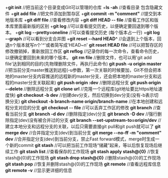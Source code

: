 +**git init** //把当前这个目录变成Git可以管理的仓库
+**ls -ah** //查看目录 包含隐藏文件
+**git add file** //把文件添加到暂存区
+**git commit -m "comment"** //提交到本地版本库
+**git diff file** //查看修改内容
+**git diff HEAD -- file** //查看工作区和版本库里面最新版的区别
+**git log** //可以查看提交历史，以便确定要回退到哪个版本。
+**git log --pretty=oneline** //可以查看提交历史  (每个版本占一行)
+**git log --graph** //可以看到分支合并图
+**git reset --hard HEAD^** //会退到上个版本，回退n个版本就写n个'^'或者简写成'HEAD~n'
**git reset HEAD file** //可以把暂存区的修改撤销掉，重新放回工作区
**git reflog** //记录你的每一次命令，查看命令历史，以便确定要回到未来的哪个版本。
**git rm file** //删除文件，也可以用'git add file'达到相同的目的(先物理删除文件，再执行此命令)
**git push -u origin master** //把当前分支master推送到远程(-u参数，第一次关联的时候要加，Git不但会把本地的master分支内容推送的远程新的master分支，还会把本地的master分支和远程的master分支关联起来)
**git push origin :dev** //删除远程分支
**git push origin --delete <branchName>**//删除远程分支
**git clone url** //克隆一个远程库(git地址要比https地址速度快)
**git checkout -b dev** //创建dev分支，然后切换到dev分支(没有-b表示切换分支)
**git checkout -b branch-name origin/branch-name** //在本地创建和远程分支对应的分支
**git checkout -- file** //可以丢弃工作区的修改
**git branch** //查看当前分支
**git branch -d dev** //删除指定(dev)分支
**git branch -D dev** //强行删除指定(dev)没有被合并过的分支
**git branch --set-upstream-to=origin/dev** //建立本地分支和远程分支的关联，以后只需要直接git pull和git push就可以了
**git merge dev** //合并指定分支(dev)到当前分支
**git merge --no-ff -m "comment" dev** //合并指定分支(dev)到当前分支，禁止Fast forward模式，merge时生成一个新的commit
**git stash** //可以把当前工作现场“储藏”起来，等以后恢复现场后继续工作
**git stash list** //查看保存的工作现场
**git stash apply stash@{0}** //恢复stash@{0}的工作现场
**git stash drop stash@{0}** //删除stash@{0}的工作现场
**git stash pop** //恢复并删除stash@{0}的工作现场
**git remote** //查看远程库信息
**git remote -v** //显示更详细的信息